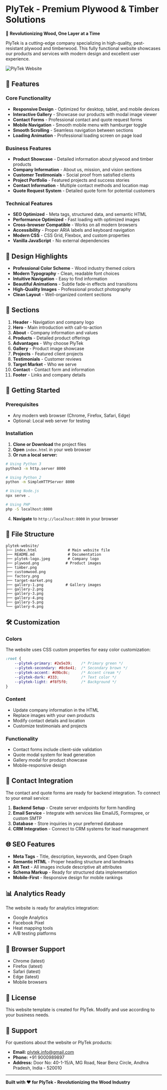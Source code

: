 # PlyTek - Premium Plywood & Timber Solutions

🚀 **Revolutionizing Wood, One Layer at a Time**

PlyTek is a cutting-edge company specializing in high-quality, pest-resistant plywood and timberwood. This fully functional website showcases our products and services with modern design and excellent user experience.

![PlyTek Website](plytek-logo.jpeg)

## 🌟 Features

### Core Functionality
- **Responsive Design** - Optimized for desktop, tablet, and mobile devices
- **Interactive Gallery** - Showcase our products with modal image viewer
- **Contact Forms** - Professional contact and quote request forms
- **Mobile Navigation** - Smooth mobile menu with hamburger toggle
- **Smooth Scrolling** - Seamless navigation between sections
- **Loading Animation** - Professional loading screen on page load

### Business Features
- **Product Showcase** - Detailed information about plywood and timber products
- **Company Information** - About us, mission, and vision sections
- **Customer Testimonials** - Social proof from satisfied clients
- **Project Portfolio** - Featured projects and success stories
- **Contact Information** - Multiple contact methods and location map
- **Quote Request System** - Detailed quote form for potential customers

### Technical Features
- **SEO Optimized** - Meta tags, structured data, and semantic HTML
- **Performance Optimized** - Fast loading with optimized images
- **Cross-browser Compatible** - Works on all modern browsers
- **Accessibility** - Proper ARIA labels and keyboard navigation
- **Modern CSS** - CSS Grid, Flexbox, and custom properties
- **Vanilla JavaScript** - No external dependencies

## 🎨 Design Highlights

- **Professional Color Scheme** - Wood industry themed colors
- **Modern Typography** - Clean, readable font choices
- **Intuitive Navigation** - Easy to find information
- **Beautiful Animations** - Subtle fade-in effects and transitions
- **High-Quality Images** - Professional product photography
- **Clean Layout** - Well-organized content sections

## 📱 Sections

1. **Header** - Navigation and company logo
2. **Hero** - Main introduction with call-to-action
3. **About** - Company information and values
4. **Products** - Detailed product offerings
5. **Advantages** - Why choose PlyTek
6. **Gallery** - Product image showcase
7. **Projects** - Featured client projects
8. **Testimonials** - Customer reviews
9. **Target Market** - Who we serve
10. **Contact** - Contact form and information
11. **Footer** - Links and company details

## 🚀 Getting Started

### Prerequisites
- Any modern web browser (Chrome, Firefox, Safari, Edge)
- Optional: Local web server for testing

### Installation

1. **Clone or Download** the project files
2. **Open** `index.html` in your web browser
3. **Or run a local server:**

```bash
# Using Python 3
python3 -m http.server 8000

# Using Python 2
python -m SimpleHTTPServer 8000

# Using Node.js
npx serve .

# Using PHP
php -S localhost:8000
```

4. **Navigate** to `http://localhost:8000` in your browser

## 📁 File Structure

```
plytek-website/
├── index.html              # Main website file
├── README.md               # Documentation
├── plytek-logo.jpeg        # Company logo
├── plywood.png            # Product images
├── timber.png
├── customwood.png
├── factory.png
├── target-market.png
├── gallery-1.png          # Gallery images
├── gallery-2.png
├── gallery-3.png
├── gallery-4.png
├── gallery-5.png
└── gallery-6.png
```

## 🛠️ Customization

### Colors
The website uses CSS custom properties for easy color customization:

```css
:root {
    --plytek-primary: #2e5e39;    /* Primary green */
    --plytek-secondary: #8c6e41;  /* Secondary brown */
    --plytek-accent: #d9bc8c;     /* Accent cream */
    --plytek-dark: #333;          /* Text color */
    --plytek-light: #f8f5f0;      /* Background */
}
```

### Content
- Update company information in the HTML
- Replace images with your own products
- Modify contact details and location
- Customize testimonials and projects

### Functionality
- Contact forms include client-side validation
- Quote modal system for lead generation
- Gallery modal for product showcase
- Mobile-responsive design

## 📧 Contact Integration

The contact and quote forms are ready for backend integration. To connect to your email service:

1. **Backend Setup** - Create server endpoints for form handling
2. **Email Service** - Integrate with services like EmailJS, Formspree, or custom SMTP
3. **Database** - Store inquiries in your preferred database
4. **CRM Integration** - Connect to CRM systems for lead management

## 🌐 SEO Features

- **Meta Tags** - Title, description, keywords, and Open Graph
- **Semantic HTML** - Proper heading structure and landmarks
- **Alt Text** - All images include descriptive alt attributes
- **Schema Markup** - Ready for structured data implementation
- **Mobile-First** - Responsive design for mobile rankings

## 📊 Analytics Ready

The website is ready for analytics integration:
- Google Analytics
- Facebook Pixel
- Heat mapping tools
- A/B testing platforms

## 🔧 Browser Support

- Chrome (latest)
- Firefox (latest)
- Safari (latest)
- Edge (latest)
- Mobile browsers

## 📝 License

This website template is created for PlyTek. Modify and use according to your business needs.

## 🤝 Support

For questions about the website or PlyTek products:

- **Email:** plytek.info@gmail.com
- **Phone:** +91 9000989897
- **Address:** Door No: 40-1-15/A, MG Road, Near Benz Circle, Andhra Pradesh, India - 520010

---

**Built with ❤️ for PlyTek - Revolutionizing the Wood Industry**
